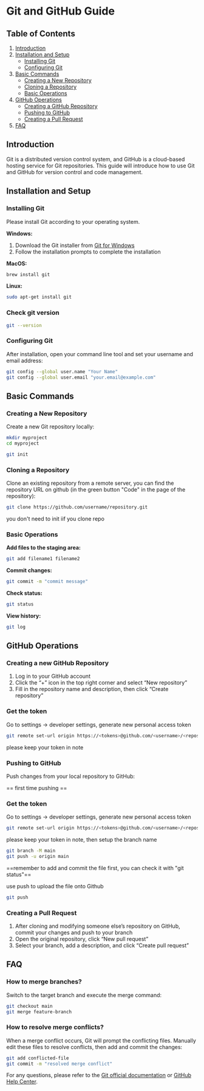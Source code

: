 
# Git and GitHub Guide

## Table of Contents
1. [Introduction](#introduction)
2. [Installation and Setup](#installation-and-setup)
   - [Installing Git](#installing-git)
   - [Configuring Git](#configuring-git)
3. [Basic Commands](#basic-commands)
   - [Creating a New Repository](#creating-a-new-repository)
   - [Cloning a Repository](#cloning-a-repository)
   - [Basic Operations](#basic-operations)
4. [GitHub Operations](#github-operations)
   - [Creating a GitHub Repository](#creating-a-github-repository)
   - [Pushing to GitHub](#pushing-to-github)
   - [Creating a Pull Request](#creating-a-pull-request)
5. [FAQ](#faq)

## Introduction
Git is a distributed version control system, and GitHub is a cloud-based hosting service for Git repositories. This guide will introduce how to use Git and GitHub for version control and code management.

## Installation and Setup

### Installing Git
Please install Git according to your operating system.

**Windows:**
1. Download the Git installer from [Git for Windows](https://gitforwindows.org/)
2. Follow the installation prompts to complete the installation

**MacOS:**
```bash
brew install git
```

**Linux:**
```bash
sudo apt-get install git
```

### Check git version
```bash
git --version
```

### Configuring Git
After installation, open your command line tool and set your username and email address:

```bash
git config --global user.name "Your Name"
git config --global user.email "your.email@example.com"
```

## Basic Commands

### Creating a New Repository
Create a new Git repository locally:

```bash
mkdir myproject
cd myproject

git init
```

### Cloning a Repository
Clone an existing repository from a remote server, you can find the repository URL on github (in the green button "Code" in the page of the repository):

```bash
git clone https://github.com/username/repository.git
```
you don't need to init iif you clone repo

### Basic Operations
**Add files to the staging area:**

```bash
git add filename1 filename2
```

**Commit changes:**

```bash
git commit -m "commit message"
```

**Check status:**

```bash
git status
```

**View history:**

```bash
git log
```

## GitHub Operations

### Creating a new GitHub Repository
1. Log in to your GitHub account
2. Click the “+” icon in the top right corner and select “New repository”
3. Fill in the repository name and description, then click “Create repository”

### Get the token
Go to settings -> developer settings, generate new personal access token
```bash
git remote set-url origin https://<tokens>@github.com/<username>/<repository name>.git
```
please keep your token in note

### Pushing to GitHub
Push changes from your local repository to GitHub:

== first time pushing ==

### Get the token
Go to settings -> developer settings, generate new personal access token
```bash
git remote set-url origin https://<tokens>@github.com/<username>/<repository name>.git
```
please keep your token in note, then setup the branch name
```bash
git branch -M main
git push -u origin main
```

==remember to add and commit the file first, you can check it with "git status"==

use push to upload the file onto Github
```bash
git push
```

### Creating a Pull Request
1. After cloning and modifying someone else’s repository on GitHub, commit your changes and push to your branch
2. Open the original repository, click “New pull request”
3. Select your branch, add a description, and click “Create pull request”

## FAQ
### How to merge branches?
Switch to the target branch and execute the merge command:

```bash
git checkout main
git merge feature-branch
```

### How to resolve merge conflicts?
When a merge conflict occurs, Git will prompt the conflicting files. Manually edit these files to resolve conflicts, then add and commit the changes:

```bash
git add conflicted-file
git commit -m "resolved merge conflict"
```

For any questions, please refer to the [Git official documentation](https://git-scm.com/doc) or [GitHub Help Center](https://help.github.com).

